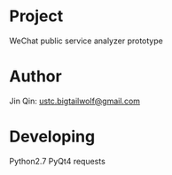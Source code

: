 <H1>Project</H1>
WeChat public service analyzer prototype

<H1>Author</H1>

Jin Qin: ustc.bigtailwolf@gmail.com

<H1>Developing</H1>
Python2.7
PyQt4
requests

